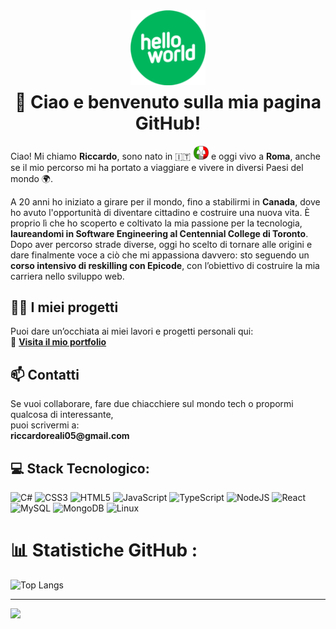 <div style="text-align: center;">
  <img src="./images/hello-world.png" alt="Ciao Mondo" style="width: 120px; display: block; margin: 0 auto;" />
  <h1 style="margin-top: 10px;">
    👋 Ciao e benvenuto sulla mia pagina GitHub!
  </h1>
</div>
<p>Ciao! Mi chiamo <strong>Riccardo</strong>, sono nato in 🇮🇹 <img src="./images/italy.png" width="25" alt="Bandiera italiana">  e oggi vivo a <strong>Roma</strong>, anche se il mio percorso mi ha portato a viaggiare e vivere in diversi Paesi del mondo 🌍. </p>

<p> A 20 anni ho iniziato a girare per il mondo, fino a stabilirmi in <strong>Canada</strong>, dove ho avuto l'opportunità di diventare cittadino e costruire una nuova vita.  
È proprio lì che ho scoperto e coltivato la mia passione per la tecnologia, <strong>laureandomi in Software Engineering al Centennial College di Toronto</strong>.  
Dopo aver percorso strade diverse, oggi ho scelto di tornare alle origini e dare finalmente voce a ciò che mi appassiona davvero: sto seguendo un <strong>corso intensivo di reskilling con Epicode</strong>, con l’obiettivo di costruire la mia carriera nello sviluppo web.</p>

<h2>👨‍💻 I miei progetti</h2>

<p>  Puoi dare un’occhiata ai miei lavori e progetti personali qui:<br> 🔗 <strong><a href="http://tinyurl.com/RRsystemPortfolio" target="_blank">Visita il mio portfolio</a></strong></p>

<h2>📫 Contatti</h2>

<p> Se vuoi collaborare, fare due chiacchiere sul mondo tech o propormi qualcosa di interessante,<br> puoi scrivermi a:<br> <strong>riccardoreali05@gmail.com</strong></p>

## 💻 Stack Tecnologico:

![C#](https://img.shields.io/badge/c%23-%23239120.svg?style=for-the-badge&logo=c-sharp&logoColor=white) ![CSS3](https://img.shields.io/badge/css3-%231572B6.svg?style=for-the-badge&logo=css3&logoColor=white)  ![HTML5](https://img.shields.io/badge/html5-%23E34F26.svg?style=for-the-badge&logo=html5&logoColor=white) ![JavaScript](https://img.shields.io/badge/javascript-%23323330.svg?style=for-the-badge&logo=javascript&logoColor=%23F7DF1E) ![TypeScript](https://img.shields.io/badge/typescript-%23007ACC.svg?style=for-the-badge&logo=typescript&logoColor=white) ![NodeJS](https://img.shields.io/badge/node.js-6DA55F?style=for-the-badge&logo=node.js&logoColor=white) ![React](https://img.shields.io/badge/react-%2320232a.svg?style=for-the-badge&logo=react&logoColor=%2361DAFB) ![MySQL](https://img.shields.io/badge/mysql-%2300f.svg?style=for-the-badge&logo=mysql&logoColor=white) ![MongoDB](https://img.shields.io/badge/mongodb-%234ea94b.svg?style=for-the-badge&logo=mongodb&logoColor=white) ![Linux](https://img.shields.io/badge/Linux-FCC624?style=for-the-badge&logo=linux&logoColor=black)


# 📊 Statistiche GitHub :
![Top Langs](https://github-readme-stats.vercel.app/api/top-langs/?username=RiccardoEpicode&layout=compact&theme=solarized-light) 

---
[![](https://visitcount.itsvg.in/api?id=ItalCad91&icon=0&color=0)](https://visitcount.itsvg.in)

